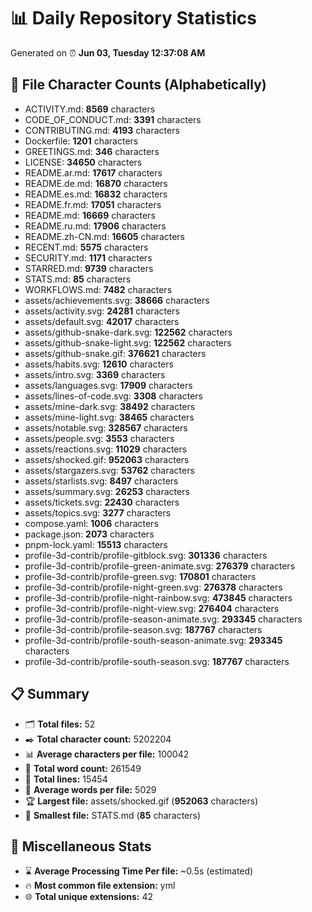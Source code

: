 # 📊 Daily Repository Statistics
Generated on ⏰ **Jun 03, Tuesday 12:37:08 AM**

## 📂 File Character Counts (Alphabetically)
- ACTIVITY.md: **8569** characters
- CODE_OF_CONDUCT.md: **3391** characters
- CONTRIBUTING.md: **4193** characters
- Dockerfile: **1201** characters
- GREETINGS.md: **346** characters
- LICENSE: **34650** characters
- README.ar.md: **17617** characters
- README.de.md: **16870** characters
- README.es.md: **16832** characters
- README.fr.md: **17051** characters
- README.md: **16669** characters
- README.ru.md: **17906** characters
- README.zh-CN.md: **16605** characters
- RECENT.md: **5575** characters
- SECURITY.md: **1171** characters
- STARRED.md: **9739** characters
- STATS.md: **85** characters
- WORKFLOWS.md: **7482** characters
- assets/achievements.svg: **38666** characters
- assets/activity.svg: **24281** characters
- assets/default.svg: **42017** characters
- assets/github-snake-dark.svg: **122562** characters
- assets/github-snake-light.svg: **122562** characters
- assets/github-snake.gif: **376621** characters
- assets/habits.svg: **12610** characters
- assets/intro.svg: **3369** characters
- assets/languages.svg: **17909** characters
- assets/lines-of-code.svg: **3308** characters
- assets/mine-dark.svg: **38492** characters
- assets/mine-light.svg: **38465** characters
- assets/notable.svg: **328567** characters
- assets/people.svg: **3553** characters
- assets/reactions.svg: **11029** characters
- assets/shocked.gif: **952063** characters
- assets/stargazers.svg: **53762** characters
- assets/starlists.svg: **8497** characters
- assets/summary.svg: **26253** characters
- assets/tickets.svg: **22430** characters
- assets/topics.svg: **3277** characters
- compose.yaml: **1006** characters
- package.json: **2073** characters
- pnpm-lock.yaml: **15513** characters
- profile-3d-contrib/profile-gitblock.svg: **301336** characters
- profile-3d-contrib/profile-green-animate.svg: **276379** characters
- profile-3d-contrib/profile-green.svg: **170801** characters
- profile-3d-contrib/profile-night-green.svg: **276378** characters
- profile-3d-contrib/profile-night-rainbow.svg: **473845** characters
- profile-3d-contrib/profile-night-view.svg: **276404** characters
- profile-3d-contrib/profile-season-animate.svg: **293345** characters
- profile-3d-contrib/profile-season.svg: **187767** characters
- profile-3d-contrib/profile-south-season-animate.svg: **293345** characters
- profile-3d-contrib/profile-south-season.svg: **187767** characters

## 📋 Summary
- 🗂️ **Total files:** 52
- ✒️ **Total character count:** 5202204
- 📊 **Average characters per file:** 100042
- 📝 **Total word count:** 261549
- 🧾 **Total lines:** 15454
- 📐 **Average words per file:** 5029
- 🏆 **Largest file:** assets/shocked.gif (**952063** characters)
- 🥉 **Smallest file:** STATS.md (**85** characters)

## 🌟 Miscellaneous Stats
- ⌛ **Average Processing Time Per file:** ~0.5s (estimated)
- 🔥 **Most common file extension:** yml
- 🌐 **Total unique extensions:** 42
